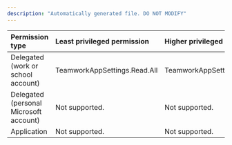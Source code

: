 ```yaml
---
description: "Automatically generated file. DO NOT MODIFY"
---
```


|Permission type|Least privileged permission|Higher privileged permissions|
|:---|:---|:---|
|Delegated (work or school account)|TeamworkAppSettings.Read.All|TeamworkAppSettings.ReadWrite.All|
|Delegated (personal Microsoft account)|Not supported.|Not supported.|
|Application|Not supported.|Not supported.|

